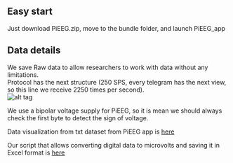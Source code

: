 ## Easy start 
Just download PiEEG.zip, move to the bundle folder, and launch PiEEG_app    

## Data details 
We save Raw data to allow researchers to work with data without any limitations.   
Protocol has the next structure (250 SPS, every telegram has the next view, so this line we receive 2250 times per second).      
<img src="https://github.com/pieeg-club/PiEEG/blob/main/images/protocol.bmp " alt="alt tag" title="aloha">

We use a bipolar voltage supply for PiEEG, so it is mean we should always check the first byte to detect the sign of voltage. 

Data visualization from txt dataset from PiEEG app is [here](https://github.com/pieeg-club/PiEEG/blob/main/2.Software/Data_Processing/1.Data_visualisation.py)  

Our script that allows converting digital data to microvolts and saving it in Excel format is [here](https://github.com/pieeg-club/PiEEG/blob/main/2.Software/Data_Processing/2.Convert_data__save_excel.py)  


